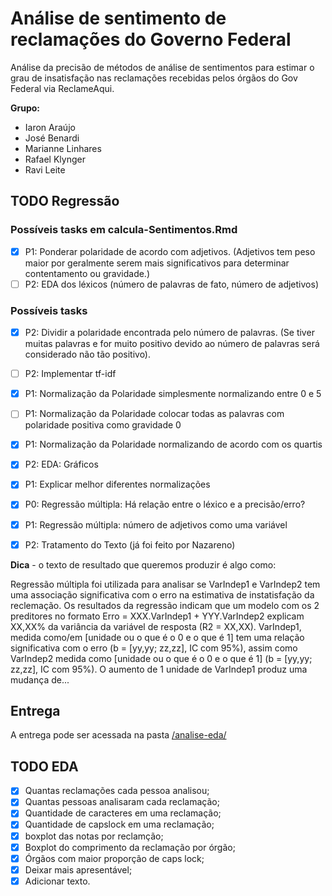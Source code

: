 # Análise de sentimento de reclamações do Governo Federal 

Análise da precisão de métodos de análise de sentimentos para estimar o grau de insatisfação nas reclamações recebidas pelos órgãos do Gov Federal via ReclameAqui.

**Grupo:**
- Iaron Araújo
- José Benardi
- Marianne Linhares
- Rafael Klynger
- Ravi Leite


## TODO Regressão

### Possíveis tasks em calcula-Sentimentos.Rmd

- [x] P1: Ponderar polaridade de acordo com adjetivos. (Adjetivos tem peso maior por geralmente serem mais significativos para determinar contentamento ou gravidade.)
- [ ] P2: EDA dos léxicos (número de palavras de fato, número de adjetivos)

### Possíveis tasks

- [x] P2: Dividir a polaridade encontrada pelo número de palavras. (Se tiver muitas palavras e for muito positivo devido ao número de palavras será considerado não tão positivo).
- [ ] P2: Implementar tf-idf
- [x] P1: Normalização da Polaridade simplesmente normalizando entre 0 e 5
- [ ] P1: Normalização da Polaridade colocar todas as palavras com polaridade positiva como gravidade 0
- [x] P1: Normalização da Polaridade normalizando de acordo com os quartis
- [x] P2: EDA: Gráficos
- [x] P1: Explicar melhor diferentes normalizações
- [x] P0: Regressão múltipla: Há relação entre o léxico e a precisão/erro?
- [x] P1: Regressão múltipla: número de adjetivos como uma variável
- [x] P2: Tratamento do Texto (já foi feito por Nazareno)


**Dica** - o texto de resultado que queremos produzir é algo como: 

Regressão múltipla foi utilizada para analisar se VarIndep1 e VarIndep2 tem uma associação significativa com o erro na estimativa de instatisfação da reclemação. Os resultados da regressão indicam que um modelo com os 2 preditores no formato Erro = XXX.VarIndep1 + YYY.VarIndep2 explicam XX,XX% da variância da variável de resposta (R2 = XX,XX). VarIndep1, medida como/em [unidade ou o que é o 0 e o que é 1] tem uma relação significativa com o erro (b = [yy,yy;  zz,zz], IC com 95%), assim como VarIndep2 medida como [unidade ou o que é o 0 e o que é 1] (b = [yy,yy;  zz,zz], IC com 95%). O aumento de 1 unidade de VarIndep1 produz uma mudança de...


## Entrega

A entrega pode ser acessada na pasta [/analise-eda/](/analise-eda/)

## TODO EDA

- [x] Quantas reclamações cada pessoa analisou;
- [x] Quantas pessoas analisaram cada reclamação;
- [x] Quantidade de caracteres em uma reclamação;
- [x] Quantidade de capslock em uma reclamação;
- [x] boxplot das notas por reclamção;
- [x] Boxplot do comprimento da reclamação por órgão;
- [x] Órgãos com maior proporção de caps lock;
- [x] Deixar mais apresentável;
- [x] Adicionar texto.
